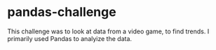 # pandas-challenge

This challenge was to look at data from a video game, to find trends. I primarily used Pandas to analyize the data.
